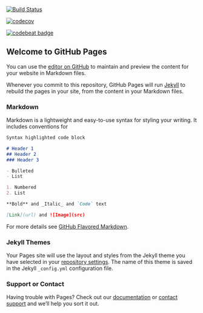 [![Build Status](https://img.shields.io/travis/radoslawdabrowski/radoslawdabrowski.pl.svg?style=for-the-badge&logo=travis-ci)](https://travis-ci.org/radoslawdabrowski/radoslawdabrowski.pl)

[![codecov](https://img.shields.io/codecov/c/github/radoslawdabrowski/radoslawdabrowski.pl.svg?style=for-the-badge&logo=codecov)](https://codecov.io/gh/radoslawdabrowski/radoslawdabrowski.pl)

[![codebeat badge](https://codebeat.co/badges/144b3b07-2f45-409d-afc9-0f51edd58b16)](https://codebeat.co/projects/github-com-radoslawdabrowski-radoslawdabrowski-pl-master)


## Welcome to GitHub Pages

You can use the [editor on GitHub](https://github.com/radoslawdabrowski/personal-website/edit/master/README.md) to maintain and preview the content for your website in Markdown files.

Whenever you commit to this repository, GitHub Pages will run [Jekyll](https://jekyllrb.com/) to rebuild the pages in your site, from the content in your Markdown files.

### Markdown

Markdown is a lightweight and easy-to-use syntax for styling your writing. It includes conventions for

```markdown
Syntax highlighted code block

# Header 1
## Header 2
### Header 3

- Bulleted
- List

1. Numbered
2. List

**Bold** and _Italic_ and `Code` text

[Link](url) and ![Image](src)
```

For more details see [GitHub Flavored Markdown](https://guides.github.com/features/mastering-markdown/).

### Jekyll Themes

Your Pages site will use the layout and styles from the Jekyll theme you have selected in your [repository settings](https://github.com/radoslawdabrowski/personal-website/settings). The name of this theme is saved in the Jekyll `_config.yml` configuration file.

### Support or Contact

Having trouble with Pages? Check out our [documentation](https://help.github.com/categories/github-pages-basics/) or [contact support](https://github.com/contact) and we’ll help you sort it out.

